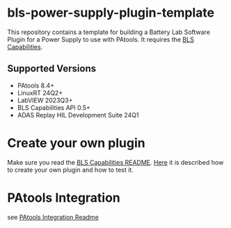 # bls-power-supply-plugin-template

This repository contains a template for building a Battery Lab Software Plugin for a Power Supply to use with PAtools.
It requires the [BLS Capabilities](https://github.com/ni/bls-capabilities).

## Supported Versions

- PAtools 8.4+
- LinuxRT 24Q2+
- LabVIEW 2023Q3+
- BLS Capabilities API 0.5+
- ADAS Replay HIL Development Suite 24Q1

# Create your own plugin
Make sure you read the [BLS Capabilities README](https://github.com/ni/bls-capabilities). [Here](https://github.com/ni/bls-capabilities/blob/main/BLSTEMPLATES.md) it is described how to create your own plugin and how to test it.

# PAtools Integration
see [PAtools Integration Readme](/patools-integration/PAtools%20Integration%20README.md)
